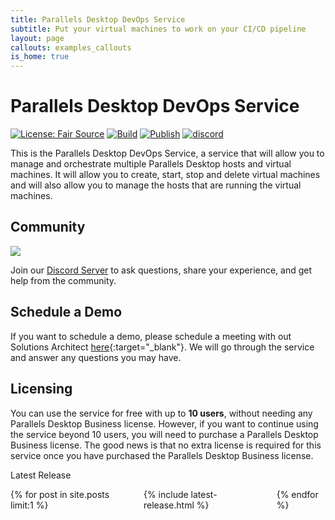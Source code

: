 ```yaml
---
title: Parallels Desktop DevOps Service
subtitle: Put your virtual machines to work on your CI/CD pipeline
layout: page
callouts: examples_callouts
is_home: true
---
```


# Parallels Desktop DevOps Service

[![License: Fair Source](https://img.shields.io/badge/license-fair-source.svg)](https://fair.io/)
[![Build](https://github.com/Parallels/prl-devops-service/actions/workflows/pr.yml/badge.svg)](https://github.com/Parallels/prl-devops-service/actions/workflows/pr.yml)
[![Publish](https://github.com/Parallels/prl-devops-service/actions/workflows/publish.yml/badge.svg)](https://github.com/Parallels/prl-devops-service/actions/workflows/publish.yml)
[![discord](https://dcbadge.vercel.app/api/server/pEwZ254C3d?style=flat&theme=default)](https://discord.gg/pEwZ254C3d)

This is the Parallels Desktop DevOps Service, a service that will allow you to
manage and orchestrate multiple Parallels Desktop hosts and virtual machines.
It will allow you to create, start, stop and delete virtual machines and will
also allow you to manage the hosts that are running the virtual machines.

## Community

<a target="_blank" href="https://discord.gg/pEwZ254C3d">
  <img src="{{ site.url }}{{ site.baseurl }}/img/discord_join_server.png" />
</a>
<p>
Join our <a target="_blank" href="https://discord.gg/pEwZ254C3d">Discord Server</a> to ask questions, share
your experience, and get help from the community.
</p>

## Schedule a Demo

If you want to schedule a demo, please schedule a meeting with out Solutions
Architect [here](https://outlook.office.com/bookwithme/user/d6b4c940ec9d44079ed872ba1fcaaf68@alludo.com/meetingtype/you-CpOV8UyS0sFl9KjSWw2?anonymous&ep=mlink){:target=\"_blank\"}.
We will go through the service and answer any questions you may have.

## Licensing

You can use the service for free with up to **10 users**, without needing any
Parallels Desktop Business license. However, if you want to continue using the
service beyond 10 users, you will need to purchase a Parallels Desktop Business
license. The good news is that no extra license is required for this service
once you have purchased the Parallels Desktop Business license.

<p class="title is-4">Latest Release</p>
<div class="columns is-multiline">
    {% for post in site.posts limit:1 %}
    <div class="column is-12">
        {% include latest-release.html %}
    </div>
    {% endfor %}
</div>
